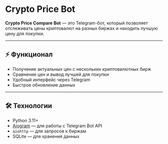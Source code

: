 # Crypto Price Bot

**Crypto Price  Compare Bot** — это Telegram-бот, который позволяет отслеживать цены криптовалют на разных биржах и находить лучшую цену для покупки.

---

## ⚡ Функционал

- Получение актуальных цен с нескольких криптовалютных бирж  
- Сравнение цен и вывод лучшей для покупки  
- Удобный интерфейс через Telegram  
- Быстрое обновление данных

---

## 🛠 Технологии

- Python 3.11+  
- [Aiogram](https://docs.aiogram.dev/) — для работы с Telegram Bot API  
- `aiohttp` — для запросов к биржам  
- SQLite — для хранения данных   
